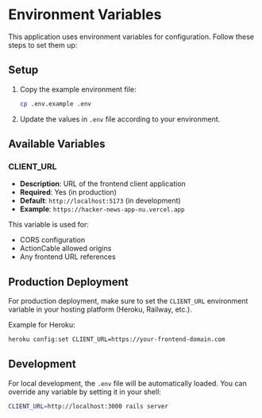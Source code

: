 # Environment Variables

This application uses environment variables for configuration. Follow these steps to set them up:

## Setup

1. Copy the example environment file:
   ```bash
   cp .env.example .env
   ```

2. Update the values in `.env` file according to your environment.

## Available Variables

### CLIENT_URL
- **Description**: URL of the frontend client application
- **Required**: Yes (in production)
- **Default**: `http://localhost:5173` (in development)
- **Example**: `https://hacker-news-app-nu.vercel.app`

This variable is used for:
- CORS configuration
- ActionCable allowed origins
- Any frontend URL references

## Production Deployment

For production deployment, make sure to set the `CLIENT_URL` environment variable in your hosting platform (Heroku, Railway, etc.).

Example for Heroku:
```bash
heroku config:set CLIENT_URL=https://your-frontend-domain.com
```

## Development

For local development, the `.env` file will be automatically loaded. You can override any variable by setting it in your shell:

```bash
CLIENT_URL=http://localhost:3000 rails server
```
